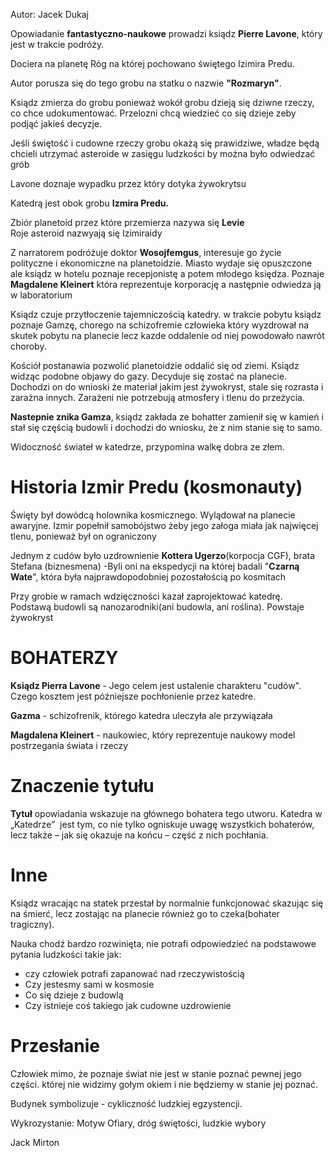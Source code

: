 Autor: Jacek Dukaj

Opowiadanie **fantastyczno-naukowe** prowadzi ksiądz **Pierre Lavone**, który jest w trakcie podróży. 

Dociera na planetę  Róg na której pochowano świętego Izimira Predu.

Autor porusza się do tego grobu na statku o nazwie **"Rozmaryn"**.

Ksiądz zmierza do grobu ponieważ wokół grobu dzieją się dziwne rzeczy, co chce udokumentować. Przelozni chcą wiedzieć co się dzieje zeby podjąć jakieś decyzje.

Jeśli świętość i cudowne rzeczy grobu okażą się prawidziwe, władze będą chcieli utrzymać asteroide w zasięgu ludzkości by można było odwiedzać grób

Lavone doznaje wypadku przez który dotyka żywokrytsu


Katedrą jest obok grobu **Izmira Predu.**

Zbiór planetoid przez które przemierza nazywa się **Levie**  
Roje asteroid nazwyają się Izimiraidy

Z narratorem podróżuje doktor **Wosojfemgus**, interesuje go życie polityczne i ekonomiczne na planetoidzie. Miasto wydaje się opuszczone ale ksiądz  w hotelu poznaje recepjonistę a potem młodego księdza. Poznaje **Magdalene Kleinert** która reprezentuje korporację a następnie odwiedza ją w laboratorium


Ksiądz czuje przytłoczenie tajemniczością katedry. w trakcie pobytu ksiądz poznaje Gamzę, chorego na schizofremie człowieka który wyzdrował na skutek pobytu  na planecie lecz kazde oddalenie od niej powodowało nawrót choroby.

Kościół postanawia pozwolić planetoidzie oddalić się od ziemi. Ksiądz widząc podobne objawy do gazy. Decyduje się zostać na planecie. Dochodzi on do wnioski że materiał jakim jest żywokryst, stale się rozrasta i zarażna innych. Zarażeni nie potrzebują atmosfery i tlenu do przeżycia.

**Nastepnie znika Gamza**, ksiądz zakłada ze bohatter zamienił się w kamień i stał się częścią budowli i dochodzi do wniosku, że  z nim stanie się to samo.

Widoczność świateł w katedrze, przypomina walkę dobra ze złem.


# Historia Izmir Predu (kosmonauty)
Święty był dowódcą holownika kosmicznego. Wylądował na planecie awaryjne. Izmir popełnił samobójstwo żeby jego załoga miała jak najwięcej tlenu, ponieważ był on ograniczony

Jednym z cudów było uzdrownienie **Kottera Ugerzo**(korpocja CGF), brata Stefana (biznesmena) -Byli oni na ekspedycji na której badali "**Czarną Wate**", która była najprawdopodobniej pozostałością po kosmitach

Przy grobie w ramach wdzięczności kazał zaprojektować katedrę. Podstawą budowli są nanozarodniki(ani budowla, ani roślina). Powstaje żywokryst

# BOHATERZY

**Ksiądz Pierra Lavone**  - Jego celem jest ustalenie charakteru "cudów". Czego kosztem jest późniejsze pochłonienie przez katedre.


**Gazma** - schizofrenik,  którego katedra uleczyła ale przywiązała

**Magdalena Kleinert** - naukowiec, który reprezentuje naukowy model postrzegania świata i rzeczy

# Znaczenie tytułu

**Tytuł** opowiadania wskazuje na głównego bohatera tego utworu. Katedra w „Katedrze”  jest tym, co nie tylko ogniskuje uwagę wszystkich bohaterów, lecz także – jak się okazuje na końcu – część z nich pochłania.  

# Inne
Ksiądz wracając na statek przestał by normalnie funkcjonować skazując się na śmierć, lecz zostając na planecie również go to czeka(bohater tragiczny).


Nauka chodź bardzo rozwinięta, nie potrafi odpowiedzieć na podstawowe pytania ludzkości 
takie jak:
- czy człowiek potrafi zapanować nad rzeczywistością
- Czy jestesmy sami w kosmosie
- Co się dzieje z budowlą
- Czy istnieje coś takiego jak cudowne uzdrowienie

# Przesłanie
Człowiek mimo, że poznaje świat nie jest w stanie poznać pewnej jego części. której nie widzimy gołym okiem i nie będziemy w stanie jej poznać. 

Budynek symbolizuje - cykliczność ludzkiej egzystencji. 

Wykrozystanie: Motyw Ofiary, dróg świętości, ludzkie wybory


Jack Mirton 



